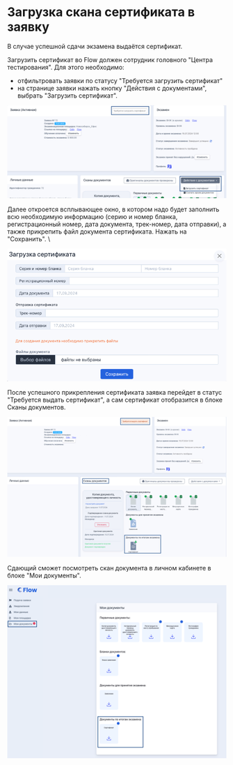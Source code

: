 # Загрузка скана сертификата в заявку

В случае успешной сдачи экзамена выдаётся сертификат.

Загрузить сертификат во Flow должен сотрудник головного "Центра тестирования". Для этого необходимо:

* отфильтровать заявки по статусу  "Требуется загрузить сертификат"
* на странице заявки нажать кнопку "Действия с документами", выбрать "Загрузить сертификат".

![](<../../.gitbook/assets/image (100).png>)

Далее откроется всплывающее окно, в котором надо будет заполнить всю необходимую информацию (серию и номер бланка, регистрационный номер, дата документа, трек-номер, дата отправки), а также прикрепить файл документа сертификата. Нажать на "Сохранить". \


![](<../../.gitbook/assets/image (101).png>)

После успешного прикрепления сертификата заявка  перейдет в статус "Требуется выдать сертификат", а сам сертификат отобразится в блоке Сканы документов.

![](<../../.gitbook/assets/image (102).png>)

Сдающий сможет посмотреть скан документа  в личном кабинете в блоке "Мои документы".

![](<../../.gitbook/assets/image (309).png>)
